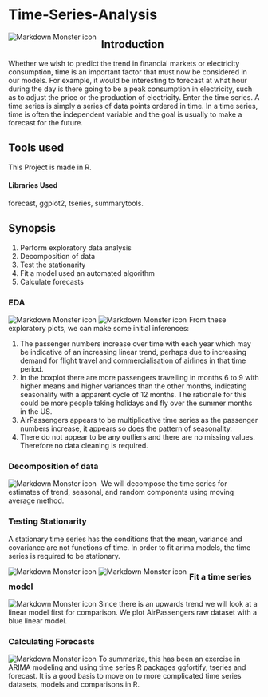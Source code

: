 # Time-Series-Analysis
<img src="https://github.com/samrath789/Time-Series-Analysis/blob/master/Random-data-plus-trend-r2.png"
     alt="Markdown Monster icon"
     style="float: left; margin-right: 10px;" />

## Introduction
Whether we wish to predict the trend in financial markets or electricity consumption, time is an important factor that must now be considered in our models. For example, it would be interesting to forecast at what hour during the day is there going to be a peak consumption in electricity, such as to adjust the price or the production of electricity.
Enter the time series.
A time series is simply a series of data points ordered in time. In a time series, time is often the independent variable and the goal is usually to make a forecast for the future.
## Tools used
This Project is made in R.
#### Libraries Used
forecast, ggplot2, tseries, summarytools.
## Synopsis
1. Perform exploratory data analysis
2. Decomposition of data
3. Test the stationarity
4. Fit a model used an automated algorithm
5. Calculate forecasts


### EDA

<img src="https://github.com/samrath789/Time-Series-Analysis/blob/master/Screenshots/Screenshot%20(55).png"
     alt="Markdown Monster icon"
     style="float: left; margin-right: 5px;" />
 <img src="https://github.com/samrath789/Time-Series-Analysis/blob/master/Screenshots/Screenshot%20(53).png"
     alt="Markdown Monster icon"
     style="float: left; margin-right: 5px;" />
     
     
 From these exploratory plots, we can make some initial inferences:

1. The passenger numbers increase over time with each year which may be indicative of an increasing linear trend, perhaps due to increasing demand for flight travel and commercialisation of airlines in that time period.
2. In the boxplot there are more passengers travelling in months 6 to 9 with higher means and higher variances than the other months, indicating seasonality with a apparent cycle of 12 months. The rationale for this could be more people taking holidays and fly over the summer months in the US.
3. AirPassengers appears to be multiplicative time series as the passenger numbers increase, it appears so does the pattern of seasonality.
4. There do not appear to be any outliers and there are no missing values. Therefore no data cleaning is required.
 ### Decomposition of data
  <img src="https://github.com/samrath789/Time-Series-Analysis/blob/master/Screenshots/Screenshot%20(52).png"
     alt="Markdown Monster icon"
     style="float: left; margin-right: 10px;" />
     
 We will decompose the time series for estimates of trend, seasonal, and random components using moving average method.
 
 ### Testing Stationarity
 A stationary time series has the conditions that the mean, variance and covariance are not functions of time. In order to fit arima models, the time series is required to be stationary.
 
   <img src=" https://github.com/samrath789/Time-Series-Analysis/blob/master/Screenshots/Sta1.png"
     alt="Markdown Monster icon"
     style="float: left; margin-right: 5px;" />

   <img src=" https://github.com/samrath789/Time-Series-Analysis/blob/master/Screenshots/Sta2.png"
     alt="Markdown Monster icon"
     style="float: left; margin-right: 5px;" />
     
 
 ### Fit a time series model
  <img src="https://github.com/samrath789/Time-Series-Analysis/blob/master/Screenshots/Screenshot%20(54).png"
     alt="Markdown Monster icon"
     style="float: left; margin-right: 5px;" />
     
  Since there is an upwards trend we will look at a linear model first for comparison. We plot AirPassengers raw dataset with a blue linear model.
     
     
 ### Calculating Forecasts
 <img src="https://github.com/samrath789/Time-Series-Analysis/blob/master/Screenshots/Screenshot%20(51).png"
     alt="Markdown Monster icon"
     style="float: left; margin-right: 5px;" />    
     
To summarize, this has been an exercise in ARIMA modeling and using time series R packages ggfortify, tseries and forecast. It is a good basis to move on to more complicated time series datasets, models and comparisons in R.
